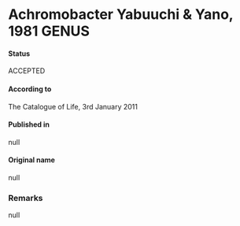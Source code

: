 # Achromobacter Yabuuchi & Yano, 1981 GENUS

#### Status
ACCEPTED

#### According to
The Catalogue of Life, 3rd January 2011

#### Published in
null

#### Original name
null

### Remarks
null